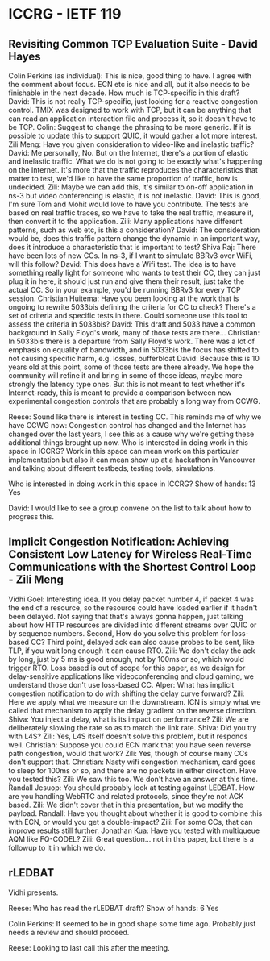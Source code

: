 # ICCRG - IETF 119

## Revisiting Common TCP Evaluation Suite - David Hayes

Colin Perkins (as individual): This is nice, good thing to have. I agree with the comment about focus. ECN etc is nice and all, but it also needs to be finishable in the next decade. How much is TCP-specific in this draft?
David: This is not really TCP-specific, just looking for a reactive congestion control. TMIX was designed to work with TCP, but it can be anything that can read an application interaction file and process it, so it doesn't have to be TCP.
Colin: Suggest to change the phrasing to be more generic. If it is possible to update this to support QUIC, it would gather a lot more interest.
Zili Meng: Have you given consideration to video-like and inelastic traffic?
David: Me personally, No. But on the Internet, there's a portion of elastic and inelastic traffic. What we do is not going to be exactly what's happening on the Internet. It's more that the traffic reproduces the characteristics that matter to test, we'd like to have the same proportion of traffic, how is undecided. 
Zili: Maybe we can add this, it's similar to on-off application in ns-3 but video conferencing is elastic, it is not inelastic. 
David: This is good, I'm sure Tom and Mohit would love to have you contribute. The tests are based on real traffic traces, so we have to take the real traffic, measure it, then convert it to the application.
Zili: Many applications have different patterns, such as web etc, is this a consideration?
David: The consideration would be, does this traffic pattern change the dynamic in an important way, does it introduce a characteristic that is important to test?
Shiva Raj: There have been lots of new CCs. In ns-3, if I want to simulate BBRv3 over WiFi, will this follow?
David: This does have a Wifi test. The idea is to have something really light for someone who wants to test their CC, they can just plug it in here, it should just run and give them their result, just take the actual CC. So in your example, you'd be running BBRv3 for every TCP session.
Christian Huitema: Have you been looking at the work that is ongoing to rewrite 5033bis defining the criteria for CC to check? There's a set of criteria and specific tests in there. Could someone use this tool to assess the criteria in 5033bis?
David: This draft and 5033 have a common background in Sally Floyd's work, many of those tests are there...
Christian: In 5033bis there is a departure from Sally Floyd's work. There was a lot of emphasis on equality of bandwidth, and in 5033bis the focus has shifted to not causing specific harm, e.g. losses, bufferbloat
David: Because this is 10 years old at this point, some of those tests are there already. We hope the community will refine it and bring in some of those ideas, maybe more strongly the latency type ones. But this is not meant to test whether it's Internet-ready, this is meant to provide a comparison between new experimental congestion controls that are probably a long way from CCWG.

Reese: Sound like there is interest in testing CC. This reminds me of why we have CCWG now: Congestion control has changed and the Internet has changed over the last years, I see this as a cause why we're getting these additional things brought up now. Who is interested in doing work in this space in ICCRG? Work in this space can mean work on this particular implementation but also it can mean show up at a hackathon in Vancouver and talking about different testbeds, testing tools, simulations.

Who is interested in doing work in this space in ICCRG? Show of hands: 13 Yes

David: I would like to see a group convene on the list to talk about how to progress this.

## Implicit Congestion Notification: Achieving Consistent Low Latency for Wireless Real-Time Communications with the Shortest Control Loop - Zili Meng

Vidhi Goel: Interesting idea. If you delay packet number 4, if packet 4 was the end of a resource, so the resource could have loaded earlier if it hadn't been delayed. Not saying that that's always gonna happen, just talking about how HTTP resources are divided into different streams over QUIC or by sequence numbers. Second, How do you solve this problem for loss-based CC? Third point, delayed ack can also cause probes to be sent, like TLP, if you wait long enough it can cause RTO.
Zili: We don't delay the ack by long, just by 5 ms is good enough, not by 100ms or so, which would trigger RTO. Loss based is out of scope for this paper, as we design for delay-sensitive applications like videoconferencing and cloud gaming, we understand those don't use loss-based CC.
Alper: What has implicit congestion notification to do with shifting the delay curve forward?
Zili: Here we apply what we measure on the downstream. ICN is simply what we called that mechanism to apply the delay gradient on the reverse direction.
Shiva: You inject a delay, what is its impact on performance?
Zili: We are deliberately slowing the rate so as to match the link rate.
Shiva: Did you try with L4S?
Zili: Yes, L4S itself doesn't solve this problem, but it responds well.
Christian: Suppose you could ECN mark that you have seen reverse path congestion, would that work?
Zili: Yes, though of course many CCs don't support that.
Christian: Nasty wifi congestion mechanism, card goes to sleep for 100ms or so, and there are no packets in either direction. Have you tested this?
Zili: We saw this too. We don't have an answer at this time.
Randall Jesuop: You should probably look at testing against LEDBAT. How are you handling WebRTC and related protocols, since they're not ACK based.
Zili: We didn't cover that in this presentation, but we modify the payload.
Randall: Have you thought about whether it is good to combine this with ECN, or would you get a double-impact?
Zili: For some CCs, that can improve results still further.
Jonathan Kua: Have you tested with multiqueue AQM like FQ-CODEL?
Zili: Great question... not in this paper, but there is a followup to it in which we do.

## rLEDBAT

Vidhi presents.

Reese: Who has read the rLEDBAT draft? Show of hands: 6 Yes

Colin Perkins: It seemed to be in good shape some time ago. Probably just needs a review and should proceed.

Reese: Looking to last call this after the meeting.
